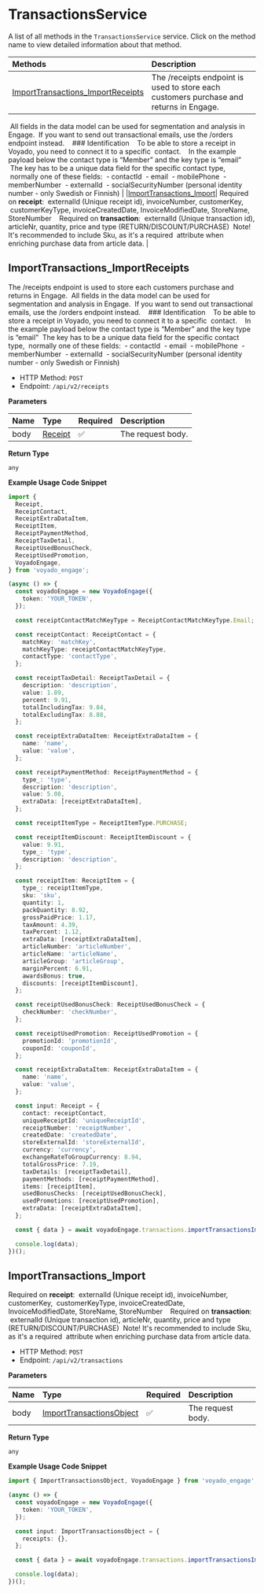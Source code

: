 # TransactionsService

A list of all methods in the `TransactionsService` service. Click on the method name to view detailed information about that method.

| Methods                                                                 | Description                                                                            |
| :---------------------------------------------------------------------- | :------------------------------------------------------------------------------------- |
| [ImportTransactions_ImportReceipts](#importtransactions_importreceipts) | The /receipts endpoint is used to store each customers purchase and returns in Engage. |

&nbsp;All fields in the data model can be used for segmentation and analysis in Engage.
&nbsp;If you want to send out transactional emails, use the /orders endpoint instead.
&nbsp;
&nbsp;### Identification
&nbsp;
&nbsp;To be able to store a receipt in Voyado, you need to connect it to a specific
&nbsp;contact.
&nbsp;
&nbsp;In the example payload below the contact type is “Member” and the key type is “email”
&nbsp;The key has to be a unique data field for the specific contact type,
&nbsp;normally one of these fields:
&nbsp;- contactId
&nbsp;- email
&nbsp;- mobilePhone
&nbsp;- memberNumber
&nbsp;- externalId
&nbsp;- socialSecurityNumber (personal identity number - only Swedish or Finnish) |
|[ImportTransactions_Import](#importtransactions_import)| Required on **receipt**:
&nbsp;externalId (Unique receipt id), invoiceNumber, customerKey,
&nbsp;customerKeyType, invoiceCreatedDate, InvoiceModifiedDate, StoreName, StoreNumber
&nbsp;
&nbsp;Required on **transaction**:
&nbsp;externalId (Unique transaction id), articleNr, quantity, price and type (RETURN/DISCOUNT/PURCHASE)
&nbsp;Note! It's recommended to include Sku, as it's a required
&nbsp;attribute when enriching purchase data from article data. |

## ImportTransactions_ImportReceipts

The /receipts endpoint is used to store each customers purchase and returns in Engage.
&nbsp;All fields in the data model can be used for segmentation and analysis in Engage.
&nbsp;If you want to send out transactional emails, use the /orders endpoint instead.
&nbsp;
&nbsp;### Identification
&nbsp;
&nbsp;To be able to store a receipt in Voyado, you need to connect it to a specific
&nbsp;contact.
&nbsp;
&nbsp;In the example payload below the contact type is “Member” and the key type is “email”
&nbsp;The key has to be a unique data field for the specific contact type,
&nbsp;normally one of these fields:
&nbsp;- contactId
&nbsp;- email
&nbsp;- mobilePhone
&nbsp;- memberNumber
&nbsp;- externalId
&nbsp;- socialSecurityNumber (personal identity number - only Swedish or Finnish)

- HTTP Method: `POST`
- Endpoint: `/api/v2/receipts`

**Parameters**

| Name | Type                            | Required | Description       |
| :--- | :------------------------------ | :------- | :---------------- |
| body | [Receipt](../models/Receipt.md) | ✅       | The request body. |

**Return Type**

`any`

**Example Usage Code Snippet**

```typescript
import {
  Receipt,
  ReceiptContact,
  ReceiptExtraDataItem,
  ReceiptItem,
  ReceiptPaymentMethod,
  ReceiptTaxDetail,
  ReceiptUsedBonusCheck,
  ReceiptUsedPromotion,
  VoyadoEngage,
} from 'voyado_engage';

(async () => {
  const voyadoEngage = new VoyadoEngage({
    token: 'YOUR_TOKEN',
  });

  const receiptContactMatchKeyType = ReceiptContactMatchKeyType.Email;

  const receiptContact: ReceiptContact = {
    matchKey: 'matchKey',
    matchKeyType: receiptContactMatchKeyType,
    contactType: 'contactType',
  };

  const receiptTaxDetail: ReceiptTaxDetail = {
    description: 'description',
    value: 1.89,
    percent: 9.91,
    totalIncludingTax: 9.84,
    totalExcludingTax: 8.88,
  };

  const receiptExtraDataItem: ReceiptExtraDataItem = {
    name: 'name',
    value: 'value',
  };

  const receiptPaymentMethod: ReceiptPaymentMethod = {
    type_: 'type',
    description: 'description',
    value: 5.08,
    extraData: [receiptExtraDataItem],
  };

  const receiptItemType = ReceiptItemType.PURCHASE;

  const receiptItemDiscount: ReceiptItemDiscount = {
    value: 9.91,
    type_: 'type',
    description: 'description',
  };

  const receiptItem: ReceiptItem = {
    type_: receiptItemType,
    sku: 'sku',
    quantity: 1,
    packQuantity: 8.92,
    grossPaidPrice: 1.17,
    taxAmount: 4.39,
    taxPercent: 1.12,
    extraData: [receiptExtraDataItem],
    articleNumber: 'articleNumber',
    articleName: 'articleName',
    articleGroup: 'articleGroup',
    marginPercent: 6.91,
    awardsBonus: true,
    discounts: [receiptItemDiscount],
  };

  const receiptUsedBonusCheck: ReceiptUsedBonusCheck = {
    checkNumber: 'checkNumber',
  };

  const receiptUsedPromotion: ReceiptUsedPromotion = {
    promotionId: 'promotionId',
    couponId: 'couponId',
  };

  const receiptExtraDataItem: ReceiptExtraDataItem = {
    name: 'name',
    value: 'value',
  };

  const input: Receipt = {
    contact: receiptContact,
    uniqueReceiptId: 'uniqueReceiptId',
    receiptNumber: 'receiptNumber',
    createdDate: 'createdDate',
    storeExternalId: 'storeExternalId',
    currency: 'currency',
    exchangeRateToGroupCurrency: 8.94,
    totalGrossPrice: 7.19,
    taxDetails: [receiptTaxDetail],
    paymentMethods: [receiptPaymentMethod],
    items: [receiptItem],
    usedBonusChecks: [receiptUsedBonusCheck],
    usedPromotions: [receiptUsedPromotion],
    extraData: [receiptExtraDataItem],
  };

  const { data } = await voyadoEngage.transactions.importTransactionsImportReceipts(input);

  console.log(data);
})();
```

## ImportTransactions_Import

Required on **receipt**:
&nbsp;externalId (Unique receipt id), invoiceNumber, customerKey,
&nbsp;customerKeyType, invoiceCreatedDate, InvoiceModifiedDate, StoreName, StoreNumber
&nbsp;
&nbsp;Required on **transaction**:
&nbsp;externalId (Unique transaction id), articleNr, quantity, price and type (RETURN/DISCOUNT/PURCHASE)
&nbsp;Note! It's recommended to include Sku, as it's a required
&nbsp;attribute when enriching purchase data from article data.

- HTTP Method: `POST`
- Endpoint: `/api/v2/transactions`

**Parameters**

| Name | Type                                                              | Required | Description       |
| :--- | :---------------------------------------------------------------- | :------- | :---------------- |
| body | [ImportTransactionsObject](../models/ImportTransactionsObject.md) | ✅       | The request body. |

**Return Type**

`any`

**Example Usage Code Snippet**

```typescript
import { ImportTransactionsObject, VoyadoEngage } from 'voyado_engage';

(async () => {
  const voyadoEngage = new VoyadoEngage({
    token: 'YOUR_TOKEN',
  });

  const input: ImportTransactionsObject = {
    receipts: {},
  };

  const { data } = await voyadoEngage.transactions.importTransactionsImport(input);

  console.log(data);
})();
```

<!-- This file was generated by liblab | https://liblab.com/ -->
